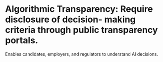 # Algorithmic Transparency: Require disclosure of decision- making criteria through public transparency portals.

Enables candidates, employers, and regulators to understand AI decisions.